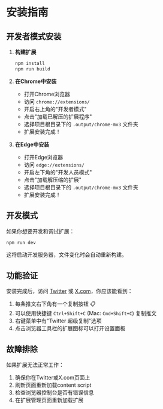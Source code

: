 # 安装指南

## 开发者模式安装

1. **构建扩展**
   ```bash
   npm install
   npm run build
   ```

2. **在Chrome中安装**
   - 打开Chrome浏览器
   - 访问 `chrome://extensions/`
   - 开启右上角的"开发者模式"
   - 点击"加载已解压的扩展程序"
   - 选择项目根目录下的 `.output/chrome-mv3` 文件夹
   - 扩展安装完成！

3. **在Edge中安装**
   - 打开Edge浏览器
   - 访问 `edge://extensions/`
   - 开启左下角的"开发人员模式"
   - 点击"加载解压缩的扩展"
   - 选择项目根目录下的 `.output/chrome-mv3` 文件夹
   - 扩展安装完成！

## 开发模式

如果你想要开发和调试扩展：

```bash
npm run dev
```

这将启动开发服务器，文件变化时会自动重新构建。

## 功能验证

安装完成后，访问 [Twitter](https://twitter.com) 或 [X.com](https://x.com)，你应该能看到：

1. 每条推文右下角有一个复制按钮 📋
2. 可以使用快捷键 `Ctrl+Shift+C` (Mac: `Cmd+Shift+C`) 复制推文
3. 右键菜单中有"Twitter 超级复制"选项
4. 点击浏览器工具栏的扩展图标可以打开设置面板

## 故障排除

如果扩展无法正常工作：

1. 确保你在Twitter或X.com页面上
2. 刷新页面重新加载content script
3. 检查浏览器控制台是否有错误信息
4. 在扩展管理页面重新加载扩展